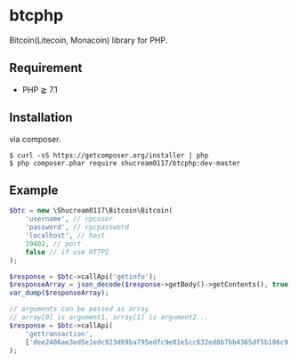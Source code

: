 # btcphp

Bitcoin(Litecoin, Monacoin) library for PHP. 

## Requirement

- PHP ≧ 7.1

## Installation

via composer.

```console
$ curl -sS https://getcomposer.org/installer | php
$ php composer.phar require shucream0117/btcphp:dev-master
```

## Example

```php
$btc = new \Shucream0117\Bitcoin\Bitcoin(
    'username', // rpcuser
    'password', // rpcpassword
    'localhost', // host
    19402, // port
    false // if use HTTPS
);

$response = $btc->callApi('getinfo');
$responseArray = json_decode($response->getBody()->getContents(), true);
var_dump($responseArray);

// arguments can be passed as array
// array[0] is argument1, array[1] is argument2...
$response = $btc->callApi(
    'gettransaction',
    ['dee2406ae3ed5e1edc923d69ba795edfc9e01e5cc632ed8b7bb4365df5b106c9']
);
```
